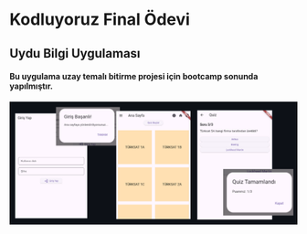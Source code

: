 # Kodluyoruz Final Ödevi
## Uydu Bilgi Uygulaması
#### Bu uygulama uzay temalı bitirme projesi için bootcamp sonunda yapılmıştır.
<img src="ooo1 (1).png">
